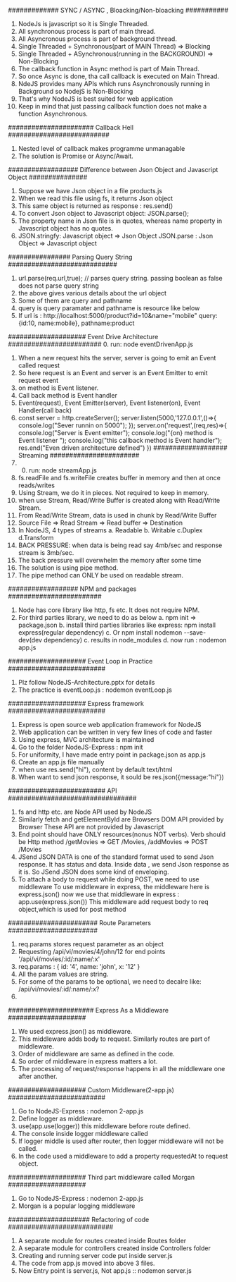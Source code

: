 ############# SYNC / ASYNC , Bloacking/Non-bloacking ###########
1. NodeJs is javascript so it is Single Threaded.
2. All synchronous process is part of main thread.
3. All Asyncronous process is part of background thread.
4. Single Threaded + Synchronous(part of MAIN Thread) => Blocking
5. Single Threaded + ASynchronous(running in the BACKGROUND) => Non-Blocking 
6. The callback function in Async method is part of Main Thread.
7. So once Async is done, tha call callback is executed on Main Thread.
8. NdeJS provides many APIs which runs Asynchronously running in Background so NodejS is Non-Blocking
9. That's why NodeJS is best suited for web application
10. Keep in mind that just passing callback function does not make a function Asynchronous.

###################### Callback Hell ##########################
1. Nested level of callback makes programme unmanagable
2. The solution is Promise or Async/Await.

################## Difference between Json Object and Javascript Object ###############
1. Suppose we have Json object in a file products.js
2. When we read this file using fs, it returns Json object
3. This same object is returned as response : res.send(<json object>)
4. To convert Json object to Javascript object: JSON.parse(<json object>);
5. The property name in Json file is in quotes, whereas name property in Javascript
    object has no quotes.
6. JSON.stringfy: Javascript object => Json Object
   JSON.parse  : Json Object => Javascript object

################ Parsing Query String ############################
1. url.parse(req.url,true); // parses query string. passing boolean as false does not parse query string
2. the above gives various details about the url object
3. Some of them are query and pathname
4. query is query paramater and pathname is resource like below
5. If url is : http://localhost:5000/product?id=10&name="mobile" 
      query: {id:10, name:mobile}, pathname:product

#################### Event Drive Architecture ########################
0. run: node eventDrivenApp.js
1. When a new request hits the server, server is going to emit an Event called request
2. So here request is an Event and server is an Event Emitter to emit request event
3.  on method is Event listener. 
4. Call back method is Event handler
5. Event(request), Event Emitter(server), Event listener(on), Event Handler(call back)
6.  const server = http.createServer();
    server.listen(5000,'127.0.0.1',()=>{
        console.log("Sever runnin on 5000");
    });
    server.on('request',(req,res)=>{
        console.log("Server is Event emitter");
        console.log("{on} method is Event listener ");
        console.log("this callback method is Event handler");
        res.end("Even driven architecture defined")
    })
################### Streaming #######################
0. 0. run: node streamApp.js
1. fs.readFile and fs.writeFile creates buffer in memory and then at once reads/writes
2. Using Stream, we do it in pieces. Not required to keep in memory.
3. when use Stream, Read/Write Buffer is created along with Read/Write Stream.
4. From Read/Write Stream, data is used in chunk by Read/Write Buffer
5. Source File => Read Stream => Read buffer => Destination
6. In NodeJS, 4 types of streams
     a. Readable b. Writable c.Duplex d.Transform
7. BACK PRESSURE: when data is being read say 4mb/sec and response stream is 3mb/sec.
8. The back pressure will overwhelm the memory after some time
9. The solution is using pipe method.
10. The pipe method can ONLY be used on readable stream.


##################  NPM and packages ########################
1. Node has core library like http, fs etc. It does not require NPM.
2. For third parties library, we need to do as below
                   a. npm init => package.json
                   b. install third parties libraries like express: npm install express(regular dependency)
                   c. Or npm install nodemon --save-dev(dev dependency)
                   c. results in node_modules
                   d. now run : nodemon app.js

####################  Event Loop in Practice #########################
1. Plz follow NodeJS-Architecture.pptx for details
2. The practice is eventLoop.js : nodemon eventLoop.js

####################  Express framework #########################
 1. Express is open source web application framework for NodeJS
 2. Web application can be written in very few lines of code and faster
 3. Using express, MVC architecture is maintained
 4. Go to the folder NodeJS-Express : npm init
 5. For uniformity, I have made entry point in package.json as app.js
 6. Create an app.js file manually
 7. when use res.send("hi"), content by default text/html
 8. When want to send json response, it sould be res.json({message:"hi"})

 ######################### API #################################
 1. fs and http etc. are Node API used by NodeJS
 2. Similarly fetch and getElementById are Browsers DOM API provided by Browser
    These API are not provided by Javascript
 3. End point should have ONLY resources(nonus NOT verbs). Verb should be Http method
    /getMovies  => GET /Movies, /addMovies => POST /Movies 
 4. JSend JSON DATA is one of the standard format used to send Json response.
     It has status and data. Inside data , we send Json response as it is.
     So JSend JSON does some kind of enveloping.
 5. To attach a body to request while doing POST, we need to use middleware
     To use middleware in express, the middleware here is express.json()
     now we use that middleware in express : app.use(express.json())
     This middleware add request body to req object,which is used for post method

####################### Route Parameters #######################
1. req.params stores request parameter as an object
2. Requesting /api/vi/movies/4/john/12 for end points '/api/vi/movies/:id/:name/:x' 
3. req.params : { id: '4', name: 'john', x: '12' }
4. All the param values are string.
5. For some of the params to be optional, we need to decalre like: /api/vi/movies/:id/:name/:x?
6. 

######################  Express As a Middleware ####################
1. We used express.json() as middleware.
2. This middleware adds body to request. Similarly routes are part of middleware.
3. Order of middleware are same as defined in the code.
4. So order of middleware in express matters a lot.
5. The processing of request/response happens in all the middleware one after another.

#################### Custom Middleware(2-app.js) #########################
1. Go to NodeJS-Express : nodemon 2-app.js
2. Define logger as middleware. 
3. use(app.use(logger)) this middleware before route defined.
4. The console inside logger middleware called
5. If logger middle is used after router, then logger middleware will not be called.
6. In the code used a middleware to add a property requestedAt to request object.

#################### Third part middleware called Morgan ####################
1. Go to NodeJS-Express : nodemon 2-app.js
2. Morgan is a popular logging middleware

#####################  Refactoring of code ###########################
1. A separate module for routes created inside Routes folder
2. A separate module for controllers created inside Controllers folder
3. Creating and running server code put inside server.js
4. The code from app.js moved into above 3 files.
5. Now Entry point is server.js, Not app.js :: nodemon server.js